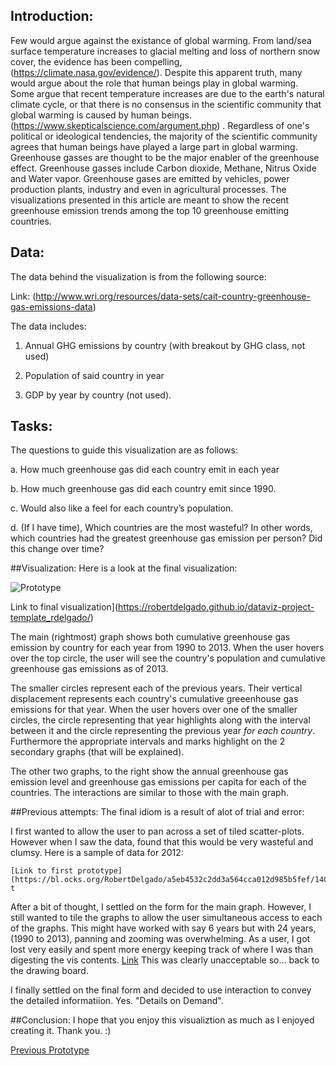 
## Introduction:

Few would argue against the existance of global warming.  From land/sea surface temperature increases to glacial melting and loss of northern snow cover, the evidence has been compelling, (https://climate.nasa.gov/evidence/).
Despite this apparent truth, many would argue about the role that human beings play in global warming.  
Some argue that recent temperature increases are due to the earth's natural climate cycle, or that there is no consensus in the scientific community that global warming is caused by human beings.
(https://www.skepticalscience.com/argument.php) .  Regardless of one's political or ideological tendencies, the majority of the scientific community agrees that human beings have played a large part in global warming.  
Greenhouse gasses are thought to be the major enabler of the greenhouse effect.  Greenhouse gasses include Carbon dioxide, Methane, Nitrus Oxide and Water vapor.  Greenhouse gases are emitted by vehicles, power production plants, industry and 
even in agricultural processes.  The visualizations presented in this article are meant to show the recent greenhouse emission trends among the top 10 greenhouse emitting countries.

## Data:

The data behind the visualization is from the following source:


Link: (http://www.wri.org/resources/data-sets/cait-country-greenhouse-gas-emissions-data)

The data includes: 

1.	 Annual GHG emissions by country (with breakout by GHG class, not used)

2.	Population of said country in year

3.	GDP by year by country (not used).

## Tasks:

The questions to guide this visualization are as follows:

a.	How much greenhouse gas did each country emit in each year

b.	How much greenhouse gas did each country emit since 1990.  

c.	Would also like a feel for each country’s population.

d. (If I have time), Which countries are the most wasteful?  In other words, which countries had the greatest greenhouse gas emission per person?  Did this change over time?


##Visualization:
Here is a look at the final visualization:

![Prototype](/images/Prototype.PNG)

Link to final visualization](https://robertdelgado.github.io/dataviz-project-template_rdelgado/)

The main (rightmost) graph shows both cumulative greenhouse gas emission by country for each year from 1990 to 2013.  When the user hovers over the top circle, the user will see the country's population and cumulative greenhouse
gas emissions as of 2013.

The smaller circles represent each of the previous years.  Their vertical displacement represents each country's cumulative greeenhouse gas emissions for that year.  When the user hovers over one of the smaller circles, the 
circle representing that year highlights along with the interval between it and the circle representing the previous year *for each country*.  Furthermore the appropriate intervals and marks highlight on the 2 secondary 
graphs (that will be explained).

The other two graphs, to the right show the annual greenhouse gas emission level and greenhouse gas emissions per capita for each of the countries.  The interactions are similar to those with the main graph.

##Previous attempts:
The final idiom is a result of alot of trial and error:

I first wanted to allow the user to pan across a set of tiled scatter-plots.  However when I saw the data, found that this would be very wasteful and clumsy.  Here is a sample of data for 2012:

	[Link to first prototype](https://bl.ocks.org/RobertDelgado/a5eb4532c2dd3a564cca012d985b5fef/14055ce319ae5e0a88628a813455a08d35b810a1)
	t
After a bit of thought, I settled on the form for the main graph.  However, I still wanted to tile the graphs to allow the user simultaneous access to each of the graphs.  This might have worked with say 6 years but with 
24 years, (1990 to 2013), panning and zooming was overwhelming.  As a user, I got lost very easily and spent more energy keeping track of where I was than digesting the vis contents.  [Link](https://bl.ocks.org/RobertDelgado/f823d3683bb591bac643bfc7cf35d6a4/66fddccde67fac1c391a2a79634576d3577507a9) 
This was clearly unacceptable so... back to the drawing board.

I finally settled on the final form and decided to use interaction to convey the detailed informatiion.  Yes. "Details on Demand".

##Conclusion:
I hope that you enjoy this visualiztion as much as I enjoyed creating it.  Thank you. :)








[Previous Prototype](https://bl.ocks.org/RobertDelgado/f823d3683bb591bac643bfc7cf35d6a4/66fddccde67fac1c391a2a79634576d3577507a9)